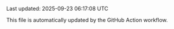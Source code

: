 Last updated: 2025-09-23 06:17:08 UTC

This file is automatically updated by the GitHub Action workflow.
